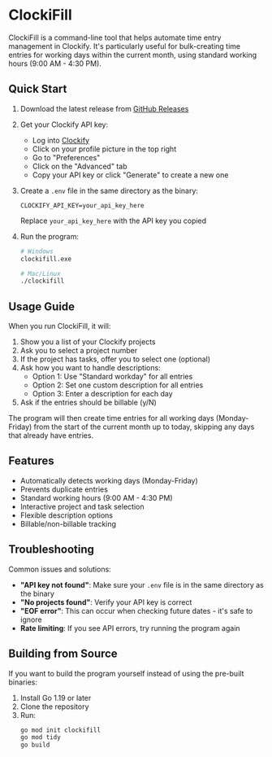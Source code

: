 # ClockiFill

ClockiFill is a command-line tool that helps automate time entry management in Clockify. It's particularly useful for bulk-creating time entries for working days within the current month, using standard working hours (9:00 AM - 4:30 PM).

## Quick Start

1. Download the latest release from [GitHub Releases](https://github.com/VindicoRory/ClockiFill/releases/latest)

2. Get your Clockify API key:
   - Log into [Clockify](https://clockify.me/)
   - Click on your profile picture in the top right
   - Go to "Preferences"
   - Click on the "Advanced" tab
   - Copy your API key or click "Generate" to create a new one

3. Create a `.env` file in the same directory as the binary:
   ```
   CLOCKIFY_API_KEY=your_api_key_here
   ```
   Replace `your_api_key_here` with the API key you copied

4. Run the program:
   ```bash
   # Windows
   clockifill.exe

   # Mac/Linux
   ./clockifill
   ```

## Usage Guide

When you run ClockiFill, it will:

1. Show you a list of your Clockify projects
2. Ask you to select a project number
3. If the project has tasks, offer you to select one (optional)
4. Ask how you want to handle descriptions:
   - Option 1: Use "Standard workday" for all entries
   - Option 2: Set one custom description for all entries
   - Option 3: Enter a description for each day
5. Ask if the entries should be billable (y/N)

The program will then create time entries for all working days (Monday-Friday) from the start of the current month up to today, skipping any days that already have entries.

## Features

- Automatically detects working days (Monday-Friday)
- Prevents duplicate entries
- Standard working hours (9:00 AM - 4:30 PM)
- Interactive project and task selection
- Flexible description options
- Billable/non-billable tracking

## Troubleshooting

Common issues and solutions:

- **"API key not found"**: Make sure your `.env` file is in the same directory as the binary
- **"No projects found"**: Verify your API key is correct
- **"EOF error"**: This can occur when checking future dates - it's safe to ignore
- **Rate limiting**: If you see API errors, try running the program again

## Building from Source

If you want to build the program yourself instead of using the pre-built binaries:

1. Install Go 1.19 or later
2. Clone the repository
3. Run:
   ```bash
   go mod init clockifill
   go mod tidy
   go build
   ```
